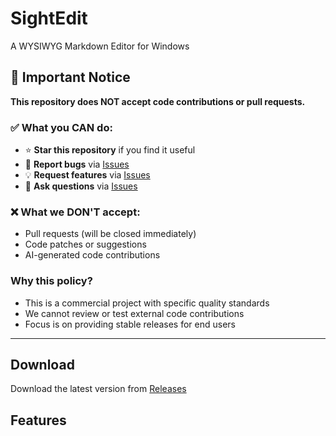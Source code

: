 # SightEdit

A WYSIWYG Markdown Editor for Windows

## 🚨 Important Notice

**This repository does NOT accept code contributions or pull requests.**

### ✅ What you CAN do:
- ⭐ **Star this repository** if you find it useful
- 🐛 **Report bugs** via [Issues](https://github.com/mike2mike45/SightEdit/issues)
- 💡 **Request features** via [Issues](https://github.com/mike2mike45/SightEdit/issues)
- 📝 **Ask questions** via [Issues](https://github.com/mike2mike45/SightEdit/issues)

### ❌ What we DON'T accept:
- Pull requests (will be closed immediately)
- Code patches or suggestions
- AI-generated code contributions

### Why this policy?
- This is a commercial project with specific quality standards
- We cannot review or test external code contributions
- Focus is on providing stable releases for end users

---

## Download

Download the latest version from [Releases](https://github.com/mike2mike45/SightEdit/releases)

## Features


